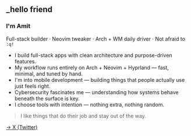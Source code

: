## _hello friend

### I'm Amit  
Full-stack builder · Neovim tweaker · Arch + WM daily driver · Not afraid to `:q!`

- I build full-stack apps with clean architecture and purpose-driven features.  
- My workflow runs entirely on Arch + Neovim + Hyprland — fast, minimal, and tuned by hand.  
- I'm into mobile development — building things that people actually use just feels right.  
- Cybersecurity fascinates me — understanding how systems behave beneath the surface is key.  
- I choose tools with intention — nothing extra, nothing random.  

> I like things that do their job and stay out of the way.

[→ X (Twitter)](https://x.com/amitmishra465)



